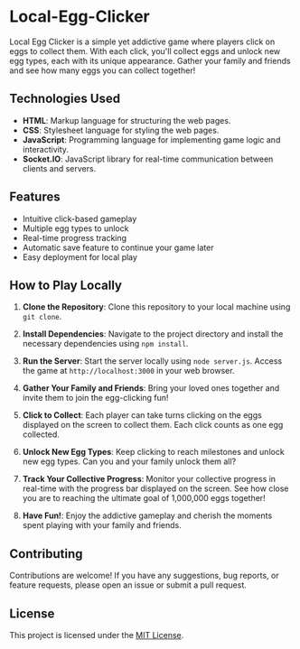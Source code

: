 # Local-Egg-Clicker
Local Egg Clicker is a simple yet addictive game where players click on eggs to collect them. With each click, you'll collect eggs and unlock new egg types, each with its unique appearance. Gather your family and friends and see how many eggs you can collect together!

## Technologies Used

- **HTML**: Markup language for structuring the web pages.
- **CSS**: Stylesheet language for styling the web pages.
- **JavaScript**: Programming language for implementing game logic and interactivity.
- **Socket.IO**: JavaScript library for real-time communication between clients and servers.

## Features

- Intuitive click-based gameplay
- Multiple egg types to unlock
- Real-time progress tracking
- Automatic save feature to continue your game later
- Easy deployment for local play

## How to Play Locally

1. **Clone the Repository**: Clone this repository to your local machine using `git clone`.

2. **Install Dependencies**: Navigate to the project directory and install the necessary dependencies using `npm install`.

3. **Run the Server**: Start the server locally using `node server.js`. Access the game at `http://localhost:3000` in your web browser.

4. **Gather Your Family and Friends**: Bring your loved ones together and invite them to join the egg-clicking fun!

5. **Click to Collect**: Each player can take turns clicking on the eggs displayed on the screen to collect them. Each click counts as one egg collected.

6. **Unlock New Egg Types**: Keep clicking to reach milestones and unlock new egg types. Can you and your family unlock them all?

7. **Track Your Collective Progress**: Monitor your collective progress in real-time with the progress bar displayed on the screen. See how close you are to reaching the ultimate goal of 1,000,000 eggs together!

8. **Have Fun!**: Enjoy the addictive gameplay and cherish the moments spent playing with your family and friends.

## Contributing

Contributions are welcome! If you have any suggestions, bug reports, or feature requests, please open an issue or submit a pull request.

## License

This project is licensed under the [MIT License](LICENSE).
